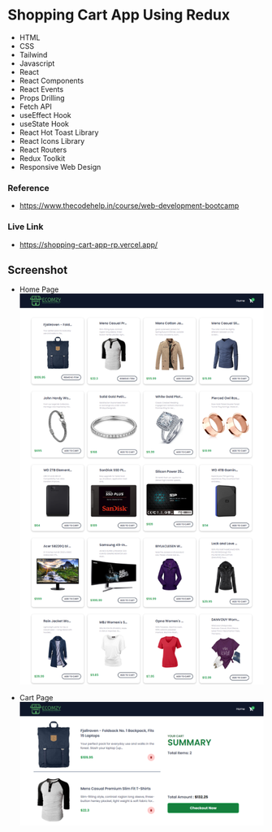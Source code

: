 # Shopping Cart App Using Redux

- HTML
- CSS
- Tailwind
- Javascript
- React
- React Components
- React Events
- Props Drilling
- Fetch API 
- useEffect Hook
- useState Hook
- React Hot Toast Library
- React Icons Library
- React Routers
- Redux Toolkit
- Responsive Web Design


### Reference
- https://www.thecodehelp.in/course/web-development-bootcamp

### Live Link

- https://shopping-cart-app-rp.vercel.app/





## Screenshot

- Home Page
![App Screenshot](https://github.com/Rahul-Bhutaiya/Shopping-Cart-App/blob/main/project-screenshot/shoping%20cart%20app%20using%20redux%20-%20Home%20Page.png?raw=true)

- Cart Page
![App Screenshot](https://github.com/Rahul-Bhutaiya/Shopping-Cart-App/blob/main/project-screenshot/shoping%20cart%20app%20using%20redux%20-%20Cart%20Page.png?raw=true)



